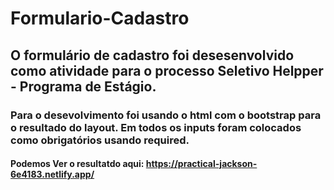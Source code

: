 # Formulario-Cadastro

## O formulário de cadastro foi desesenvolvido como atividade para o processo Seletivo Helpper - Programa de Estágio.
### Para o desevolvimento foi usando o html com o bootstrap para o resultado do layout. Em todos os inputs foram colocados como obrigatórios usando required. 
#### Podemos Ver o resultatdo aqui: https://practical-jackson-6e4183.netlify.app/
